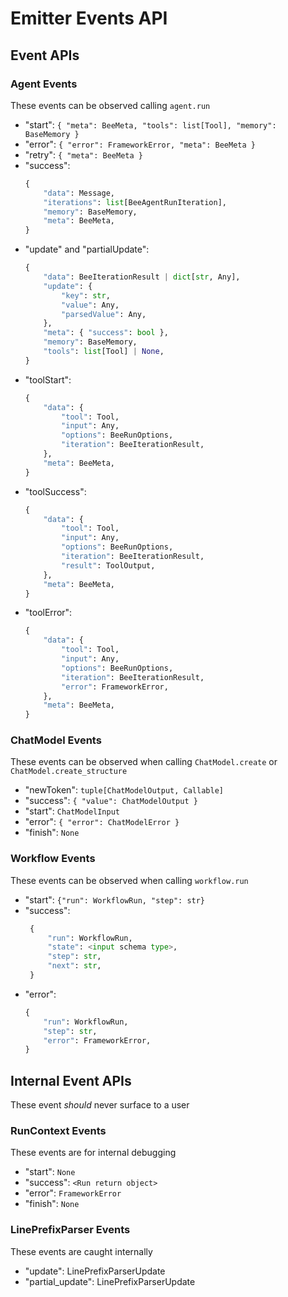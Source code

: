 # Emitter Events API

## Event APIs

### Agent Events

These events can be observed calling `agent.run`

- "start": `{ "meta": BeeMeta, "tools": list[Tool], "memory": BaseMemory }`
- "error": `{ "error": FrameworkError, "meta": BeeMeta }`
- "retry": `{ "meta": BeeMeta }`
- "success":
    ```python
    {
        "data": Message,
        "iterations": list[BeeAgentRunIteration],
        "memory": BaseMemory,
        "meta": BeeMeta,
    }
- "update" and "partialUpdate":
    ```python
    {
        "data": BeeIterationResult | dict[str, Any],
        "update": {
            "key": str,
            "value": Any,
            "parsedValue": Any,
        },
        "meta": { "success": bool },
        "memory": BaseMemory,
        "tools": list[Tool] | None,
    }

- "toolStart":
    ```python
    {
        "data": {
            "tool": Tool,
            "input": Any,
            "options": BeeRunOptions,
            "iteration": BeeIterationResult,
        },
        "meta": BeeMeta,
    }

- "toolSuccess":
    ```python
    {
        "data": {
            "tool": Tool,
            "input": Any,
            "options": BeeRunOptions,
            "iteration": BeeIterationResult,
            "result": ToolOutput,
        },
        "meta": BeeMeta,
    }

- "toolError":
    ```python
    {
        "data": {
            "tool": Tool,
            "input": Any,
            "options": BeeRunOptions,
            "iteration": BeeIterationResult,
            "error": FrameworkError,
        },
        "meta": BeeMeta,
    }

### ChatModel Events

These events can be observed when calling `ChatModel.create` or `ChatModel.create_structure`

- "newToken": `tuple[ChatModelOutput, Callable]`
- "success": `{ "value": ChatModelOutput }`
- "start": `ChatModelInput`
- "error": `{ "error": ChatModelError }`
- "finish": `None`

### Workflow Events

These events can be observed when calling `workflow.run`

- "start": `{"run": WorkflowRun, "step": str}`
- "success":
   ```python
    {
        "run": WorkflowRun,
        "state": <input schema type>,
        "step": str,
        "next": str,
    }

- "error":
    ```python
    {
        "run": WorkflowRun,
        "step": str,
        "error": FrameworkError,
    }

## Internal Event APIs

These event *should* never surface to a user

### RunContext Events

These events are for internal debugging

* "start": `None`
* "success": `<Run return object>`
* "error": `FrameworkError`
* "finish": `None`

### LinePrefixParser Events

These events are caught internally

* "update": LinePrefixParserUpdate 
* "partial_update": LinePrefixParserUpdate
